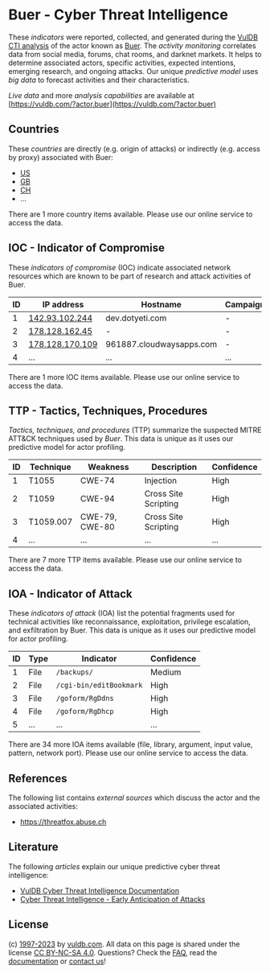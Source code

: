 # Buer - Cyber Threat Intelligence

These _indicators_ were reported, collected, and generated during the [VulDB CTI analysis](https://vuldb.com/?kb.cti) of the actor known as [Buer](https://vuldb.com/?actor.buer). The _activity monitoring_ correlates data from social media, forums, chat rooms, and darknet markets. It helps to determine associated actors, specific activities, expected intentions, emerging research, and ongoing attacks. Our unique _predictive model_ uses _big data_ to forecast activities and their characteristics.

_Live data_ and more _analysis capabilities_ are available at [https://vuldb.com/?actor.buer](https://vuldb.com/?actor.buer)

## Countries

These _countries_ are directly (e.g. origin of attacks) or indirectly (e.g. access by proxy) associated with Buer:

* [US](https://vuldb.com/?country.us)
* [GB](https://vuldb.com/?country.gb)
* [CH](https://vuldb.com/?country.ch)
* ...

There are 1 more country items available. Please use our online service to access the data.

## IOC - Indicator of Compromise

These _indicators of compromise_ (IOC) indicate associated network resources which are known to be part of research and attack activities of Buer.

ID | IP address | Hostname | Campaign | Confidence
-- | ---------- | -------- | -------- | ----------
1 | [142.93.102.244](https://vuldb.com/?ip.142.93.102.244) | dev.dotyeti.com | - | High
2 | [178.128.162.45](https://vuldb.com/?ip.178.128.162.45) | - | - | High
3 | [178.128.170.109](https://vuldb.com/?ip.178.128.170.109) | 961887.cloudwaysapps.com | - | High
4 | ... | ... | ... | ...

There are 1 more IOC items available. Please use our online service to access the data.

## TTP - Tactics, Techniques, Procedures

_Tactics, techniques, and procedures_ (TTP) summarize the suspected MITRE ATT&CK techniques used by _Buer_. This data is unique as it uses our predictive model for actor profiling.

ID | Technique | Weakness | Description | Confidence
-- | --------- | -------- | ----------- | ----------
1 | T1055 | CWE-74 | Injection | High
2 | T1059 | CWE-94 | Cross Site Scripting | High
3 | T1059.007 | CWE-79, CWE-80 | Cross Site Scripting | High
4 | ... | ... | ... | ...

There are 7 more TTP items available. Please use our online service to access the data.

## IOA - Indicator of Attack

These _indicators of attack_ (IOA) list the potential fragments used for technical activities like reconnaissance, exploitation, privilege escalation, and exfiltration by Buer. This data is unique as it uses our predictive model for actor profiling.

ID | Type | Indicator | Confidence
-- | ---- | --------- | ----------
1 | File | `/backups/` | Medium
2 | File | `/cgi-bin/editBookmark` | High
3 | File | `/goform/RgDdns` | High
4 | File | `/goform/RgDhcp` | High
5 | ... | ... | ...

There are 34 more IOA items available (file, library, argument, input value, pattern, network port). Please use our online service to access the data.

## References

The following list contains _external sources_ which discuss the actor and the associated activities:

* https://threatfox.abuse.ch

## Literature

The following _articles_ explain our unique predictive cyber threat intelligence:

* [VulDB Cyber Threat Intelligence Documentation](https://vuldb.com/?kb.cti)
* [Cyber Threat Intelligence - Early Anticipation of Attacks](https://www.scip.ch/en/?labs.20201022)

## License

(c) [1997-2023](https://vuldb.com/?kb.changelog) by [vuldb.com](https://vuldb.com/?kb.about). All data on this page is shared under the license [CC BY-NC-SA 4.0](https://creativecommons.org/licenses/by-nc-sa/4.0/). Questions? Check the [FAQ](https://vuldb.com/?kb.faq), read the [documentation](https://vuldb.com/?kb) or [contact us](https://vuldb.com/?contact)!
